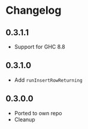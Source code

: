 # Changelog

## 0.3.1.1

* Support for GHC 8.8

## 0.3.1.0

* Add `runInsertRowReturning`

## 0.3.0.0

* Ported to own repo
* Cleanup
